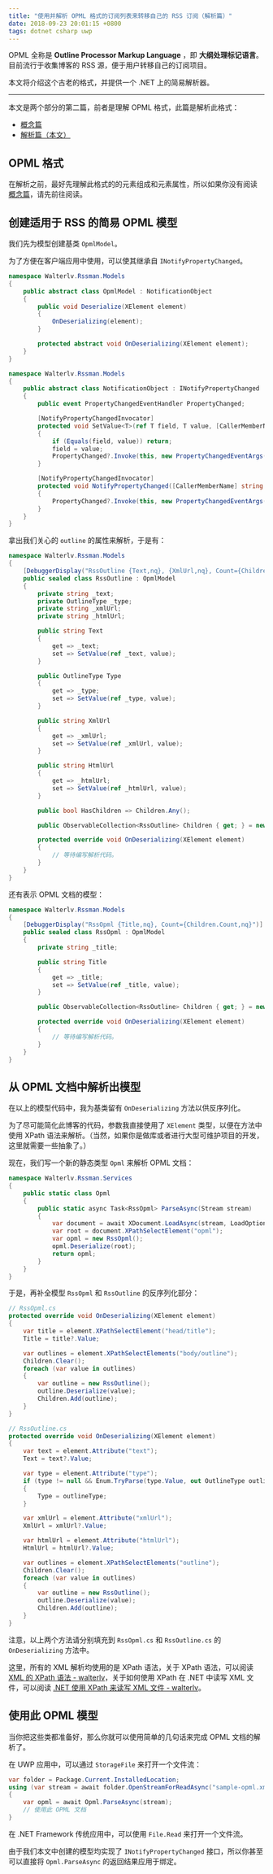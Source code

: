 ```yaml
---
title: "使用并解析 OPML 格式的订阅列表来转移自己的 RSS 订阅（解析篇）"
date: 2018-09-23 20:01:15 +0800
tags: dotnet csharp uwp
---
```


OPML 全称是 **Outline Processor Markup Language** ，即 **大纲处理标记语言**。目前流行于收集博客的 RSS 源，便于用户转移自己的订阅项目。

本文将介绍这个古老的格式，并提供一个 .NET 上的简易解析器。

---

本文是两个部分的第二篇，前者是理解 OPML 格式，此篇是解析此格式：

- [概念篇](/post/using-opml-for-rss-migrating)
- [解析篇（本文）](/post/deserialize-opml-using-dotnet)

<div id="toc"></div>

## OPML 格式

在解析之前，最好先理解此格式的的元素组成和元素属性，所以如果你没有阅读 [概念篇](/post/using-opml-for-rss-migrating)，请先前往阅读。

## 创建适用于 RSS 的简易 OPML 模型

我们先为模型创建基类 `OpmlModel`。

为了方便在客户端应用中使用，可以使其继承自 `INotifyPropertyChanged`。

```csharp
namespace Walterlv.Rssman.Models
{
    public abstract class OpmlModel : NotificationObject
    {
        public void Deserialize(XElement element)
        {
            OnDeserializing(element);
        }

        protected abstract void OnDeserializing(XElement element);
    }
}
```

```csharp
namespace Walterlv.Rssman.Models
{
    public abstract class NotificationObject : INotifyPropertyChanged
    {
        public event PropertyChangedEventHandler PropertyChanged;

        [NotifyPropertyChangedInvocator]
        protected void SetValue<T>(ref T field, T value, [CallerMemberName] string propertyName = null)
        {
            if (Equals(field, value)) return;
            field = value;
            PropertyChanged?.Invoke(this, new PropertyChangedEventArgs(propertyName));
        }

        [NotifyPropertyChangedInvocator]
        protected void NotifyPropertyChanged([CallerMemberName] string propertyName = null)
        {
            PropertyChanged?.Invoke(this, new PropertyChangedEventArgs(propertyName));
        }
    }
}
```

拿出我们关心的 `outline` 的属性来解析，于是有：

```csharp
namespace Walterlv.Rssman.Models
{
    [DebuggerDisplay("RssOutline {Text,nq}, {XmlUrl,nq}, Count={Children.Count,nq}")]
    public sealed class RssOutline : OpmlModel
    {
        private string _text;
        private OutlineType _type;
        private string _xmlUrl;
        private string _htmlUrl;

        public string Text
        {
            get => _text;
            set => SetValue(ref _text, value);
        }

        public OutlineType Type
        {
            get => _type;
            set => SetValue(ref _type, value);
        }

        public string XmlUrl
        {
            get => _xmlUrl;
            set => SetValue(ref _xmlUrl, value);
        }

        public string HtmlUrl
        {
            get => _htmlUrl;
            set => SetValue(ref _htmlUrl, value);
        }

        public bool HasChildren => Children.Any();

        public ObservableCollection<RssOutline> Children { get; } = new ObservableCollection<RssOutline>();

        protected override void OnDeserializing(XElement element)
        {
            // 等待编写解析代码。
        }
    }
}
```

还有表示 OPML 文档的模型：

```csharp
namespace Walterlv.Rssman.Models
{
    [DebuggerDisplay("RssOpml {Title,nq}, Count={Children.Count,nq}")]
    public sealed class RssOpml : OpmlModel
    {
        private string _title;

        public string Title
        {
            get => _title;
            set => SetValue(ref _title, value);
        }

        public ObservableCollection<RssOutline> Children { get; } = new ObservableCollection<RssOutline>();

        protected override void OnDeserializing(XElement element)
        {
            // 等待编写解析代码。
        }
    }
}
```

## 从 OPML 文档中解析出模型

在以上的模型代码中，我为基类留有 `OnDeserializing` 方法以供反序列化。

为了尽可能简化此博客的代码，参数我直接使用了 `XElement` 类型，以便在方法中使用 XPath 语法来解析。（当然，如果你是做库或者进行大型可维护项目的开发，这里就需要一些抽象了。）

现在，我们写一个新的静态类型 `Opml` 来解析 OPML 文档：

```csharp
namespace Walterlv.Rssman.Services
{
    public static class Opml
    {
        public static async Task<RssOpml> ParseAsync(Stream stream)
        {
            var document = await XDocument.LoadAsync(stream, LoadOptions.None, CancellationToken.None);
            var root = document.XPathSelectElement("opml");
            var opml = new RssOpml();
            opml.Deserialize(root);
            return opml;
        }
    }
}
```

于是，再补全模型 `RssOpml` 和 `RssOutline` 的反序列化部分：

```csharp
// RssOpml.cs
protected override void OnDeserializing(XElement element)
{
    var title = element.XPathSelectElement("head/title");
    Title = title?.Value;

    var outlines = element.XPathSelectElements("body/outline");
    Children.Clear();
    foreach (var value in outlines)
    {
        var outline = new RssOutline();
        outline.Deserialize(value);
        Children.Add(outline);
    }
}
```

```csharp
// RssOutline.cs
protected override void OnDeserializing(XElement element)
{
    var text = element.Attribute("text");
    Text = text?.Value;

    var type = element.Attribute("type");
    if (type != null && Enum.TryParse(type.Value, out OutlineType outlineType))
    {
        Type = outlineType;
    }

    var xmlUrl = element.Attribute("xmlUrl");
    XmlUrl = xmlUrl?.Value;

    var htmlUrl = element.Attribute("htmlUrl");
    HtmlUrl = htmlUrl?.Value;

    var outlines = element.XPathSelectElements("outline");
    Children.Clear();
    foreach (var value in outlines)
    {
        var outline = new RssOutline();
        outline.Deserialize(value);
        Children.Add(outline);
    }
}
```

注意，以上两个方法请分别填充到 `RssOpml.cs` 和 `RssOutline.cs` 的 `OnDeserializing` 方法中。

这里，所有的 XML 解析均使用的是 XPath 语法，关于 XPath 语法，可以阅读 [XML 的 XPath 语法 - walterlv](/post/xml-xpath)，关于如何使用 XPath 在 .NET 中读写 XML 文件，可以阅读 [.NET 使用 XPath 来读写 XML 文件 - walterlv](/post/read-write-xml-using-xpath-in-dotnet)。

## 使用此 OPML 模型

当你把这些类都准备好，那么你就可以使用简单的几句话来完成 OPML 文档的解析了。

在 UWP 应用中，可以通过 `StorageFile` 来打开一个文件流：

```csharp
var folder = Package.Current.InstalledLocation;
using (var stream = await folder.OpenStreamForReadAsync("sample-opml.xml"))
{
    var opml = await Opml.ParseAsync(stream);
    // 使用此 OPML 文档
}
```

在 .NET Framework 传统应用中，可以使用 `File.Read` 来打开一个文件流。

由于我们本文中创建的模型均实现了 `INotifyPropertyChanged` 接口，所以你甚至可以直接将 `Opml.ParseAsync` 的返回结果应用于绑定。
